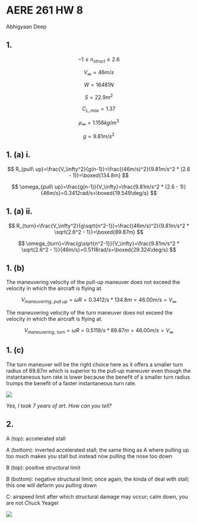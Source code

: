 # AERE 261 HW 8

Abhigyaan Deep

## 1.

$$
-1\leq n_{struct}\leq 2.6
$$

$$
V_\infty=46m/s
$$

$$
W=16481N
$$

$$
S=22.9m^2
$$

$$
C_{L,max}=1.37
$$

$$
\rho_\infty=1.156kg/m^3
$$

$$
g=9.81m/s^2
$$

## 1. (a) i.

$$
R_{pull\ up}=\frac{V_\infty^2}{g(n-1)}=\frac{(46m/s)^2}{9.81m/s^2 * (2.6 - 1)}=\boxed{134.8m}
$$

$$
\omega_{pull\ up}=\frac{g(n-1)}{V_\infty}=\frac{9.81m/s^2 * (2.6 - 1)}{46m/s}=0.3412rad/s=\boxed{19.549\deg/s}
$$

## 1. (a) ii.

$$
R_{turn}=\frac{V_\infty^2}{g\sqrt{n^2-1}}=\frac{(46m/s)^2}{9.81m/s^2 * \sqrt{2.6^2 - 1}}=\boxed{89.87m}
$$

$$
\omega_{turn}=\frac{g\sqrt{n^2-1}}{V_\infty}=\frac{9.81m/s^2 * \sqrt{2.6^2 - 1}}{46m/s}=0.5118rad/s=\boxed{29.324\deg/s}
$$

## 1. (b)

The maneuvering velocity of the pull-up maneuver does not exceed the velocity in which the aircraft is flying at.

$$
V_{maneuvering,\ pull\ up}=\omega R=0.3412/s * 134.8m=46.00m/s=V_\infty
$$

The maneuvering velocity of the turn maneuver does not exceed the velocity in which the aircraft is flying at.

$$
V_{maneuvering,\ turn}=\omega R=0.5118/s * 89.87m=46.00m/s=V_\infty
$$

## 1. (c)

The turn maneuver will be the right choice here as it offers a smaller turn radius of $89.87m$ which is superior to the pull-up maneuver even though the instantaneous turn rate is lower because the benefit of a smaller turn radius trumps the benefit of a faster instantaneous turn rate.

![](https://i.imgur.com/UE7wYrm.png)

_Yes, I took 7 years of art. How can you tell?_

## 2.

A (top): accelerated stall

A (bottom): inverted accelerated stall; the same thing as A where pulling up too much makes you stall but instead now pulling the nose too down

B (top): positive structural limit

B (bottom): negative structural limit; once again, the kinda of deal with stall; this one will deform you pulling down

C: airspeed limit after which structural damage may occur; calm down, you are not Chuck Yeager

![](https://i.imgur.com/RY2veK7.png)
